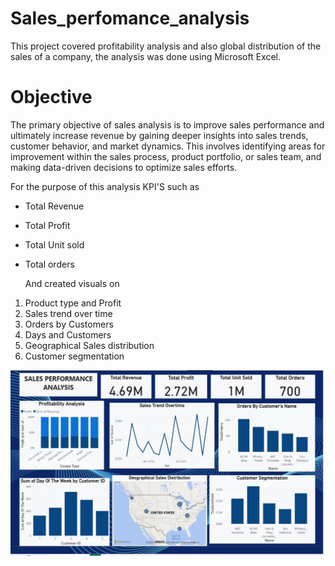 # Sales_perfomance_analysis
This project covered profitability analysis and also global distribution of the sales of a company, the analysis was done using Microsoft Excel.

# Objective
The primary objective of sales analysis is to improve sales performance and ultimately increase revenue by gaining deeper insights into sales trends, customer behavior, and market dynamics. This involves identifying areas for improvement within the sales process, product portfolio, or sales team, and making data-driven decisions to optimize sales efforts.

For the purpose of this analysis KPI'S such as 
- Total Revenue
- Total Profit
- Total Unit sold
- Total orders


  And created visuals on
  
1. Product type and Profit
2. Sales trend over time
3. Orders by Customers
4. Days and Customers
5. Geographical Sales distribution
6. Customer segmentation

![](https://github.com/BennydAnalyst/Sales_perfomance_analysis/blob/main/WhatsApp%20Image%202025-05-08%20at%209.39.03%20AM%20(2).jpeg)


